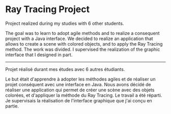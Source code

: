 # Ray Tracing Project
Project realized during my studies with 6 other students.

The goal was to learn to adopt agile methods and to realize a consequent project with a Java interface. We decided to realize an application that allows to create a scene with colored objects, and to apply the Ray Tracing method. The work was divided. I supervised the realization of the graphic interface that I designed in part.


***
Projet réalisé durant mes études avec 6 autres étudiants. 

Le but était d'apprendre à adopter les méthodes agiles et de réaliser un projet conséquent avec une interface en Java. Nous avons décidé de réaliser une application qui permet de créer une scène avec des objets colorées, et d'appliquer la méthode du Ray Tracing. Le travail a été réparti. Je supervisais la réalisation de l'interface graphique que j'ai conçu en partie.
